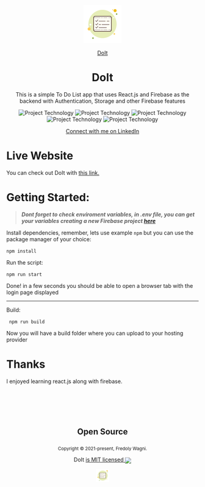 <p align="center">
    <img src="./src/assets/logo192.png" alt="To Do List Logo" />
<p>
<p align="center">
    <a href="https://newslate.netlify.app/login" target="_blank">
      DoIt
    </a>
</p>
<h1 align="center">
    DoIt
</h1>
<p align="center">This is a simple To Do List app that uses React.js and Firebase as the backend with Authentication, Storage and other Firebase features</p>

<p align="center">
  <img src="https://img.shields.io/badge/backend-firebase-FFCA28?&logo=firebase" alt="Project Technology" />
  <img src="https://img.shields.io/badge/language-javascript-F7DF1E?&logo=javascript" alt="Project Technology" />
  <img src="https://img.shields.io/badge/framework-react_js-61DAFB?&logo=react" alt="Project Technology" />
  <img src="https://img.shields.io/badge/language-scss-CC6699?&logo=sass" alt="Project Technology" />
  <img src="https://img.shields.io/badge/language-html5-E34F26?&logo=html5" alt="Project Technology" />
</p>

<p align="center">
    <a href="https://www.linkedin.com/in/fredoly-wagni-42050a182/" target="_blank">
      Connect with me on LinkedIn
    </a>
</p>

# Live Website
You can check out DoIt with [this link.](https://newslate.netlify.app/login)

# Getting Started:
>  _**Dont forget to check enviroment variables, in .env file, you can get your variables creating a new Firebase project [here](https://console.firebase.google.com/)**_

    
Install dependencies, remember, lets use example `npm` but you can use the package manager of your choice:

    npm install
    
Run the script:

    npm run start
    
Done! in a few seconds you should be able to open a browser tab with the login page displayed

---

Build:

     npm run build
   
Now you will have a build folder where you can upload to your hosting provider


    
    
# Thanks
I enjoyed learning react.js along with firebase.

<br>
<br>
<br>
<br>

<h2 align="center">
  Open Source
</h2>
<p align="center">
  <sub>Copyright © 2021-present, Fredoly Wagni.</sub>
</p>
<p align="center">DoIt <a href="https://github.com/walf-dev/DoIt/blob/master/LICENSE.md">is MIT licensed <img align="center" src="https://img.icons8.com/color/20/000000/open-source--v1.png"/> </a></p>
<p align="center">
  <img src="./src/assets/logo192.png" width="35" />
</p>
